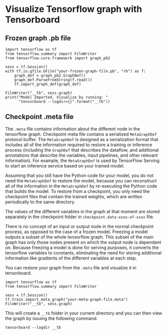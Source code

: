 ﻿# Visualize Tensorflow graph with Tensorboard
## Frozen graph .pb file
```
import tensorflow as tf
from tensorflow.summary import FileWriter
from tensorflow.core.framework import graph_pb2

sess = tf.Session()
with tf.io.gfile.GFile("your-frozen-graph-file.pb", "rb") as f:
    graph_def = graph_pb2.GraphDef()
    graph_def.ParseFromString(f.read())
    tf.import_graph_def(graph_def)

FileWriter("__tb", sess.graph)    
print("Model Imported. Visualize by running: "
      "tensorboard --logdir={}".format("__tb"))
```      

## Checkpoint .meta file
The `.meta` file contains information about the different node in the tensorflow graph. Checkpoint meta file contains a serialized `MetaGraphDef` protocol buffer. The `MetaGraphDef` is designed as a serialization format that includes all of the information required to restore a training or inference process (including the `GraphDef` that describes the dataflow, and additional annotations that describe the variables, input pipelines, and other relevant information). For example, the `MetaGraphDef` is used by TensorFlow Serving to start an inference service based on your trained model. 

Assuming that you still have the Python code for your model, you do not need the `MetaGraphDef` to restore the model, because you can reconstruct all of the information in the `MetaGraphDef` by re-executing the Python code that builds the model. To restore from a checkpoint, you only need the checkpoint files that contain the trained weights, which are written periodically to the same directory. 

The values of the different variables in the graph at that moment are stored separately in the checkpoint folder in `checkpoint.data-xxxx-of-xxxx` file.

There is no concept of an input or output node in the normal checkpoint process, as opposed to the case of a frozen model. Freezing a model outputs a subset of the whole tensorflow graph. This subset of the main graph has only those nodes present on which the output node is dependent on. Because freezing a model is done for serving purposes, it converts the tensorflow variables to constants, eliminating the need for storing additional information like gradients of the different variables at each step.

You can restore your graph from the `.meta` file and visualize it in tensorboard.

```
import tensorflow as tf
from tensorflow.summary import FileWriter

sess = tf.Session()
tf.train.import_meta_graph("your-meta-graph-file.meta")
FileWriter("__tb", sess.graph)
```

This will create a `__tb` folder in your current directory and you can then view the graph by issuing the following command.

```
tensorboard --logdir __tb
```
